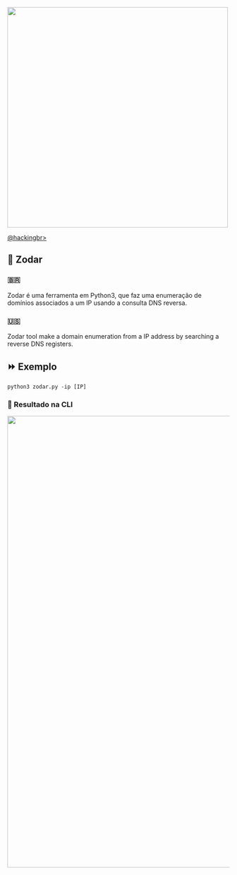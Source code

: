 <p align="left">
    <img width="500" src="SubScanDNS.png"><p></p>
    <a href="https://github.com/carineconstantino/hackingbr">@hackingbr></a>
</p>

## 👾 Zodar
### 🇧🇷
Zodar é uma ferramenta em Python3, que faz uma enumeração de domínios associados a um IP usando a consulta DNS reversa.

### 🇺🇸
Zodar tool make a domain enumeration from a IP address by searching a reverse DNS registers.


## ⏩ Exemplo
```
python3 zodar.py -ip [IP]
```
### 🎯 Resultado na CLI

<p align="left">
    <img width="1024" src="SubScanDNS-exemplo.png"><p></p>
</p>

#

